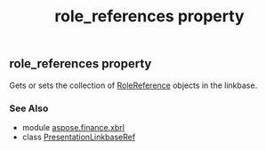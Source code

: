 ﻿---
title: role_references property
second_title: Aspose.Finance for Python via .NET API References
description: 
type: docs
weight: 90
url: /python-net/aspose.finance.xbrl/presentationlinkbaseref/role_references/
is_root: false
---

## role_references property


Gets or sets the collection of [RoleReference](/finance/python-net/aspose.finance.xbrl/rolereference) objects in the linkbase.

### See Also
* module [aspose.finance.xbrl](../../)
* class [PresentationLinkbaseRef](/finance/python-net/aspose.finance.xbrl/presentationlinkbaseref)
